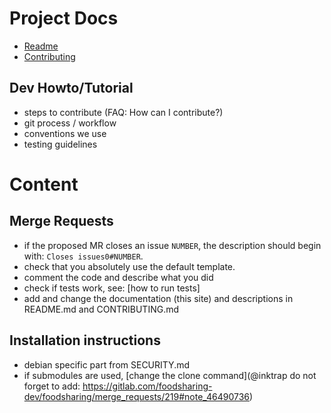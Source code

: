 # Project Docs

 - [Readme](./project/README.md)
 - [Contributing](./project/CONTRIBUTING.md)


## Dev Howto/Tutorial

 - steps to contribute (FAQ: How can I contribute?)
 - git process / workflow
 - conventions we use
 - testing guidelines


# Content

## Merge Requests

 - if the proposed MR closes an issue `NUMBER`, the description should begin with: `Closes issues0#NUMBER`.
 - check that you absolutely use the default template.
 - comment the code and describe what you did
 - check if tests work, see: [how to run tests]
 - add and change the documentation (this site) and descriptions in README.md and CONTRIBUTING.md


## Installation instructions

 - debian specific part from SECURITY.md
 - if submodules are used, [change the clone command](@inktrap do not forget to add: https://gitlab.com/foodsharing-dev/foodsharing/merge_requests/219#note_46490736)


